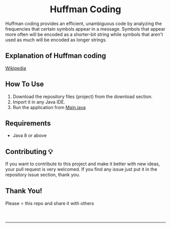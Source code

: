 <h1 align="center"> Huffman Coding </h1>

Huffman coding provides an efficient, unambiguous code by analyzing the frequencies that certain symbols appear in a message. Symbols that appear more often will be encoded as a shorter-bit string while symbols that aren't used as much will be encoded as longer strings.

## Explanation of Huffman coding 

<a href="https://en.wikipedia.org/wiki/Huffman_coding">Wikipedia</a>


## How To Use 
1. Download the repository files (project) from the download section.
2. Import it in any Java IDE.
3. Run the application from <a href="Huffman Coding- Decoding/Huffman-Coding-main/Main.java">Main.java</a>


## Requirements
- Java 8 or above



## Contributing 💡
If you want to contribute to this project and make it better with new ideas, your pull request is very welcomed.
If you find any issue just put it in the repository issue section, thank you.


## Thank You!
Please ⭐️ this repo and share it with others


<br>


-----------
